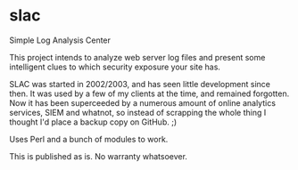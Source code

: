 # slac
Simple Log Analysis Center

This project intends to analyze web server log files and present some intelligent clues to which security exposure your site has. 

SLAC was started in 2002/2003, and has seen little development since then. It was used by a few of my clients at the time, and remained forgotten. Now it has been superceeded by a numerous amount of online analytics services, SIEM and whatnot, so instead of scrapping the whole thing I thought I'd place a backup copy on GitHub. ;)

Uses Perl and a bunch of modules to work. 

This is published as is. No warranty whatsoever.



